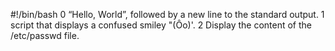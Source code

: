 #!/bin/bash
0 “Hello, World”, followed by a new line to the standard output.
1 script that displays a confused smiley "(Ôo)'.
2 Display the content of the /etc/passwd file.
